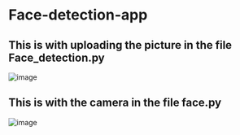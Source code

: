 # Face-detection-app


## This is with uploading the picture in the file Face_detection.py

![image](https://github.com/Zergoug-Nabila/Face-detection-app/assets/170044029/5bc09fc3-f316-4168-b093-2578fcd036e2)


## This is with the camera in the file face.py

![image](https://github.com/Zergoug-Nabila/Face-detection-app/assets/170044029/9f37f720-f8d1-4838-9d1c-7c3e16b5888d)

